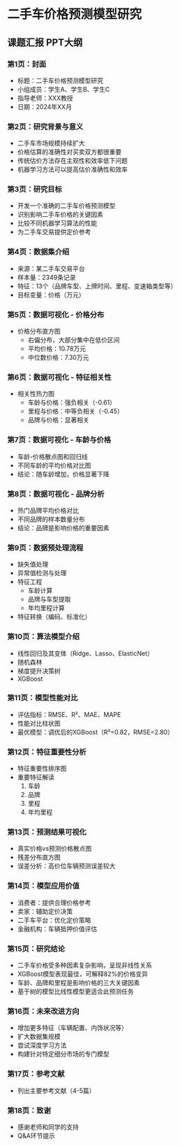 # 二手车价格预测模型研究
## 课题汇报 PPT大纲

### 第1页：封面
- 标题：二手车价格预测模型研究
- 小组成员：学生A、学生B、学生C
- 指导老师：XXX教授
- 日期：2024年XX月

### 第2页：研究背景与意义
- 二手车市场规模持续扩大
- 价格估算的准确性对买卖双方都很重要
- 传统估价方法存在主观性和效率低下问题
- 机器学习方法可以提高估价准确性和效率

### 第3页：研究目标
- 开发一个准确的二手车价格预测模型
- 识别影响二手车价格的关键因素
- 比较不同机器学习算法的性能
- 为二手车交易提供定价参考

### 第4页：数据集介绍
- 来源：某二手车交易平台
- 样本量：2349条记录
- 特征：13个（品牌车型、上牌时间、里程、变速箱类型等）
- 目标变量：价格（万元）

### 第5页：数据可视化 - 价格分布
- 价格分布直方图
  - 右偏分布，大部分集中在低价区间
  - 平均价格：10.78万元
  - 中位数价格：7.30万元

### 第6页：数据可视化 - 特征相关性
- 相关性热力图
  - 车龄与价格：强负相关（-0.61）
  - 里程与价格：中等负相关（-0.45）
  - 品牌与价格：显著相关

### 第7页：数据可视化 - 车龄与价格
- 车龄-价格散点图和回归线
- 不同车龄的平均价格对比图
- 结论：随车龄增加，价格显著下降

### 第8页：数据可视化 - 品牌分析
- 热门品牌平均价格对比
- 不同品牌的样本数量分布
- 结论：品牌是影响价格的重要因素

### 第9页：数据预处理流程
- 缺失值处理
- 异常值检测与处理
- 特征工程
  - 车龄计算
  - 品牌与车型提取
  - 年均里程计算
- 特征转换（编码、标准化）

### 第10页：算法模型介绍
- 线性回归及其变体（Ridge、Lasso、ElasticNet）
- 随机森林
- 梯度提升决策树
- XGBoost

### 第11页：模型性能对比
- 评估指标：RMSE、R²、MAE、MAPE
- 性能对比柱状图
- 最优模型：调优后的XGBoost（R²=0.82，RMSE=2.80）

### 第12页：特征重要性分析
- 特征重要性排序图
- 重要特征解读
  1. 车龄
  2. 品牌
  3. 里程
  4. 年均里程

### 第13页：预测结果可视化
- 真实价格vs预测价格散点图
- 残差分布直方图
- 误差分析：高价位车辆预测误差较大

### 第14页：模型应用价值
- 消费者：提供合理价格参考
- 卖家：辅助定价决策
- 二手车平台：优化定价策略
- 金融机构：车辆抵押价值评估

### 第15页：研究结论
- 二手车价格受多种因素复杂影响，呈现非线性关系
- XGBoost模型表现最佳，可解释82%的价格变异
- 车龄、品牌和里程是影响价格的三大关键因素
- 基于树的模型比线性模型更适合此预测任务

### 第16页：未来改进方向
- 增加更多特征（车辆配置、内饰状况等）
- 扩大数据集规模
- 尝试深度学习方法
- 构建针对特定细分市场的专门模型

### 第17页：参考文献
- 列出主要参考文献（4-5篇）

### 第18页：致谢
- 感谢老师和同学的支持
- Q&A环节提示 